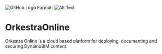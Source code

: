 ![GitHub Logo](https://www.orkestra.online/wp-content/uploads/2020/02/ximageTitre-971x1024.png.pagespeed.ic.WK-bd_k0dX.png)
Format: ![Alt Text](url)


# OrkestraOnline
Orkestra Online is a cloud based platform for deploying, documenting and securing DynamoBIM content.
